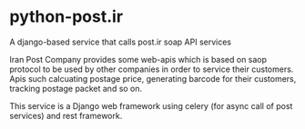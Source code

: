 # python-post.ir
A django-based service that calls post.ir soap API services

Iran Post Company provides some web-apis which is based on saop protocol to be used by other companies in order to service their customers.
Apis such calcuating postage price, generating barcode for their customers, tracking postage packet and so on.

This service is a Django web framework using celery (for async call of post services) and rest framework.


